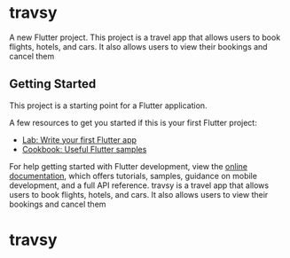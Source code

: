 # travsy

A new Flutter project. This project is a travel app that allows users to book flights, hotels, and cars. It also allows users to view their bookings and cancel them

## Getting Started

This project is a starting point for a Flutter application.

A few resources to get you started if this is your first Flutter project:

- [Lab: Write your first Flutter app](https://docs.flutter.dev/get-started/codelab)
- [Cookbook: Useful Flutter samples](https://docs.flutter.dev/cookbook)

For help getting started with Flutter development, view the
[online documentation](https://docs.flutter.dev/), which offers tutorials,
samples, guidance on mobile development, and a full API reference. travsy is a travel app that allows users to book flights, hotels, and cars. It also allows users to view their bookings and cancel them
# travsy
